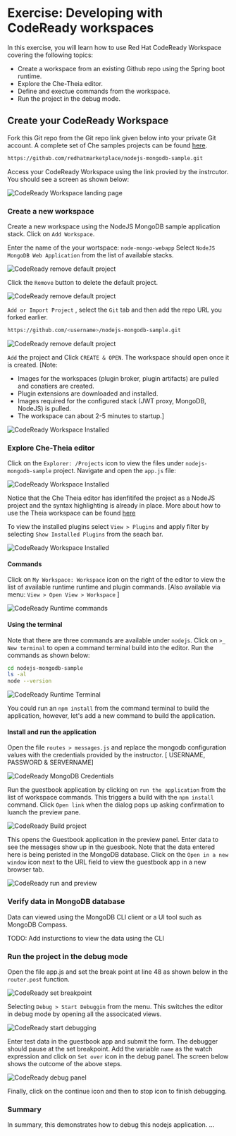 # Exercise: Developing with CodeReady workspaces

In this exercise, you will learn how to use Red Hat CodeReady Workspace covering the following topics:

- Create a workspace from an existing Github repo using the Spring boot runtime.
- Explore the Che-Theia editor.
- Define and exectue commands from the workspace.
- Run the project in the debug mode.

## Create your CodeReady Workspace

Fork this Git repo from the Git repo link given below into your private Git account. A complete set of Che samples projects can be found [here](https://github.com/che-samples).

```bash
https://github.com/redhatmarketplace/nodejs-mongodb-sample.git
```

Access your CodeReady Workspace using the link provied by the instrcutor. You should see a screen as shown below:

![CodeReady Workspace landing page](images/ex-crw-landing-page.png)

### Create a new workspace

Create a new workspace using the NodeJS MongoDB sample application stack.
Click on `Add Workspace`.

Enter the name of the your wortspace: `node-mongo-webapp`
Select `NodeJS MongoDB Web Application` from the list of available stacks.

![CodeReady remove default project](images/ex-crw-node-mongodb-project.png)

Click the `Remove` button to delete the default project.

![CodeReady remove default project](images/ex-crw-remove-default-project.png)

`Add or Import Project` , select the `Git` tab and then add the repo URL you forked earlier.

```bash
https://github.com/<username>/nodejs-mongodb-sample.git
```

![CodeReady remove default project](images/ex-crw-add-gitrepo.png)

`Add` the project and Click `CREATE & OPEN`. The workspace should open once
it is created.
[Note:

- Images for the workspaces (plugin broker, plugin artifacts) are pulled and conatiers are created.
- Plugin extensions are downloaded and installed.
- Images required for the configured stack (JWT proxy, MongoDB, NodeJS) is pulled.
- The workspace can about 2-5 minutes to startup.]

![CodeReady Workspace Installed](images/ex-crw-workspace-ready.png)

### Explore Che-Theia editor

Click on the `Explorer: /Projects` icon to view the files under `nodejs-mongodb-sample` project. Navigate and open the `app.js` file:

![CodeReady Workspace Installed](images/ex-crw-open-project.png)

Notice that the Che Theia editor has idenfitifed the project as a NodeJS project and the syntax highlighting is already in place. More about how to use the Theia workspace can be found [here](https://eclipsesource.com/blogs/2019/10/04/how-to-use-eclipse-theia-as-an-ide/)

To view the installed plugins select `View > Plugins` and apply filter by selecting `Show Installed Plugins` from the seach bar.

![CodeReady Workspace Installed](images/ex-crw-installed-plugins.png)

#### Commands

Click on `My Workspace: Workspace` icon on the right of the editor to view the list of available runtime runtime and plugin commands. [Also available via menu: `View > Open View > Workspace` ]

![CodeReady Runtime commands](images/ex-crw-workspace-commands.png)

#### Using the terminal

Note that there are three commands are available under `nodejs`.  Click on `>_ New terminal` to open a command terminal build into the editor. Run the commands as shown below:

```bash
cd nodejs-mongodb-sample
ls -al
node --version
```

![CodeReady Runtime Terminal](images/ex-crw-workspace-nodejs-terminal.png)

You could run an `npm install` from the command terminal to build the application, however, let's add a new command to build the application.

#### Install and run the application

Open the file `routes > messages.js` and replace the mongodb configuration values with the credentials provided by the instructor. [ USERNAME, PASSWORD & SERVERNAME]

![CodeReady MongoDB Credentials](images/ex-crw-workspace-mongodb-creds.png)

Run the guestbook application by clicking on `run the application` from the list of workspace commands. This triggers a build with the `npm install` command.
Click `Open link` when the dialog pops up asking confirmation to luanch the preview pane.

![CodeReady Build project](images/ex-crw-project-preview-launch.png)

This opens the Guestbook application in the preview panel. Enter data to see the messages show up in the guesbook. Note that the data entered here is being peristed in the MongoDB database. Click on the `Open in a new window` icon next to the URL field to view the guestbook app in a new browser tab.

![CodeReady run and preview](images/ex-crw-run-preview.png)

### Verify data in MongoDB database

Data can viewed using the MongoDB CLI client or a UI tool such as MongoDB Compass.

TODO: Add insturctions to view the data using the CLI

### Run the project in the debug mode

Open the file app.js and set the break point at line 48 as shown below in the `router.post` function.

![CodeReady set breakpoint](images/ex-crw-set-breakpoint.png)

Selecting `Debug > Start Debuggin` from the menu. This switches the editor in debug mode by opening all the associcated views.

![CodeReady start debugging](images/ex-crw-start-debug.png)

Enter test data in the guestbook app and submit the form. The debugger should pause at the set breakpoint. Add the variable `name` as the watch expression and click on `Set over` icon in the debug panel. The screen below shows the outcome of the above steps.

![CodeReady debug panel](images/ex-crw-debug-panel.png)

Finally, click on the continue icon and then to stop icon to finish debugging.

### Summary

In summary, this demonstrates how to debug this nodejs application.
...

